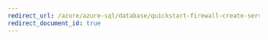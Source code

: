 ```yaml
---
redirect_url: /azure/azure-sql/database/quickstart-firewall-create-server-level-portal
redirect_document_id: true
---
```

